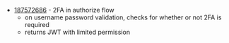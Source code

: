 - [187572686](https://www.pivotaltracker.com/story/show/187572686) - 2FA in authorize flow
    - on username password validation, checks for whether or not 2FA is required
    - returns JWT with limited permission

